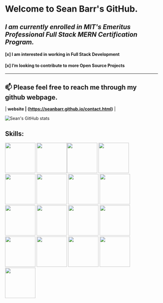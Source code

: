 # Welcome to Sean Barr's GitHub. 
##  *I am currently enrolled in MIT's Emeritus Professional Full Stack MERN Certification Program.*
#### [x] I am interested in working in Full Stack Development
#### [x] I’m looking to contribute to more Open Source Projects
---
  📫 Please feel free to reach me through my github webpage.
  ---
 | **website | (https://seanbarr.github.io/contact.html)**  |

![Sean's GitHub stats](https://github-readme-stats.vercel.app/api?username=SeanBarr&theme=dark&show_icons=true)
<link rel="stylesheet" href="https://cdn.jsdelivr.net/gh/devicons/devicon@v2.14.0/devicon.min.css">

Skills:
---
*<img src="https://cdn.jsdelivr.net/gh/devicons/devicon/icons/javascript/javascript-plain.svg" width="100" height="100"/>
<img src="https://cdn.jsdelivr.net/gh/devicons/devicon/icons/react/react-original-wordmark.svg" width="100" height="100"/><img src="https://cdn.jsdelivr.net/gh/devicons/devicon/icons/html5/html5-plain-wordmark.svg" width="100" height="100"/>
<img src="https://cdn.jsdelivr.net/gh/devicons/devicon/icons/css3/css3-plain-wordmark.svg" width="100" height="100"/>
<img src="https://cdn.jsdelivr.net/gh/devicons/devicon/icons/bootstrap/bootstrap-plain-wordmark.svg" width="100" height="100"/>
<img src="https://cdn.jsdelivr.net/gh/devicons/devicon/icons/figma/figma-original.svg" width="100" height="100"/>
<img src="https://cdn.jsdelivr.net/gh/devicons/devicon/icons/jquery/jquery-plain-wordmark.svg" width="100" height="100"/>
<img src="https://cdn.jsdelivr.net/gh/devicons/devicon/icons/jest/jest-plain.svg" width="100" height="100"/>
<img src="https://cdn.jsdelivr.net/gh/devicons/devicon/icons/graphql/graphql-plain-wordmark.svg" width="100" height="100"/>
<img src="https://cdn.jsdelivr.net/gh/devicons/devicon/icons/nodejs/nodejs-plain-wordmark.svg" width="100" height="100"/>
<img src="https://cdn.jsdelivr.net/gh/devicons/devicon/icons/docker/docker-original.svg" width="100" height="100"/>
<img src="https://cdn.jsdelivr.net/gh/devicons/devicon/icons/npm/npm-original-wordmark.svg" width="100" height="100"/>
<img src="https://cdn.jsdelivr.net/gh/devicons/devicon/icons/bash/bash-original.svg" width="100" height="100"/>
<img src="https://cdn.jsdelivr.net/gh/devicons/devicon/icons/git/git-plain-wordmark.svg" width="100" height="100"/>
<img src="https://cdn.jsdelivr.net/gh/devicons/devicon/icons/vscode/vscode-original-wordmark.svg" width="100" height="100"/>
<img src="https://cdn.jsdelivr.net/gh/devicons/devicon/icons/markdown/markdown-original.svg" width="100" height="100"/>
<img src="https://cdn.jsdelivr.net/gh/devicons/devicon/icons/devicon/devicon-original.svg"  width="100" height="100"/>*









